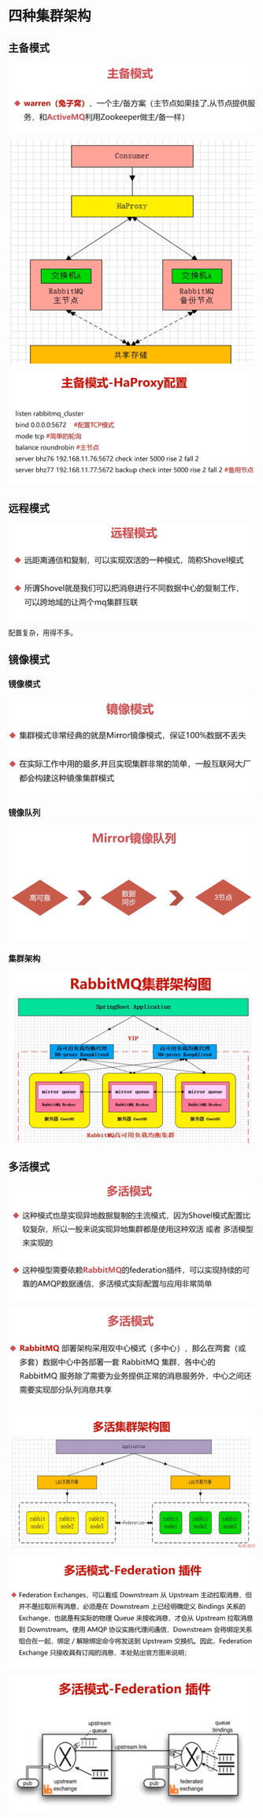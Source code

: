 # 四种集群架构

## 主备模式

![](img\8.png)

![](img\9.png)

![](img\10.png)

## 远程模式

![](img\11.png)

配置复杂，用得不多。

## 镜像模式

### 镜像模式

![](img\12.png)

### 镜像队列

![](img\13.png)

### 集群架构

![](img\14.png)

## 多活模式

![](img\15.png)

![](img\16.png)

![](img\17.png)

![](img\18.png)

![](img\19.png)